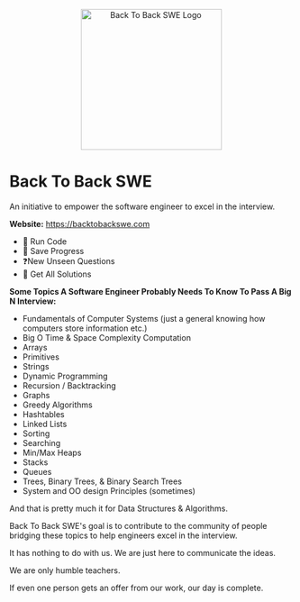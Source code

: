 <p align="center">
  <img
    src="https://backtobackswe.s3.us-west-1.amazonaws.com/images/logo.png"
    height="250px"
    width="250px"
    align="center"
    alt="Back To Back SWE Logo"
    draggable="false"
  />
</p>

# Back To Back SWE

An initiative to empower the software engineer to excel in the interview.

<b>Website:</b> https://backtobackswe.com <br>
- 🏃 Run Code
- 💾 Save Progress
- ❓New Unseen Questions
- 🔎 Get All Solutions

<b>Some Topics A Software Engineer Probably Needs To Know To Pass A Big N Interview:</b>

- Fundamentals of Computer Systems (just a general knowing how computers store information etc.)
- Big O Time & Space Complexity Computation
- Arrays
- Primitives
- Strings
- Dynamic Programming
- Recursion / Backtracking
- Graphs
- Greedy Algorithms
- Hashtables
- Linked Lists
- Sorting
- Searching
- Min/Max Heaps
- Stacks
- Queues
- Trees, Binary Trees, & Binary Search Trees
- System and OO design Principles (sometimes)

And that is pretty much it for Data Structures & Algorithms.

Back To Back SWE's goal is to contribute to the community of people bridging
these topics to help engineers excel in the interview.

It has nothing to do with us. We are just here to communicate the ideas.

We are only humble teachers.

If even one person gets an offer from our work, our day is complete.
